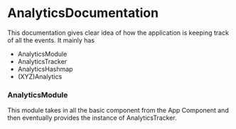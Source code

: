 # AnalyticsDocumentation

This documentation gives clear idea of how the application is keeping track of all the events.
It mainly has 
* AnalyticsModule
* AnalyticsTracker
* AnalyticsHashmap
* (XYZ)Analytics

### AnalyticsModule

This module takes in all the basic component from the App Component and then eventually provides the 
instance of AnalyticsTracker.
